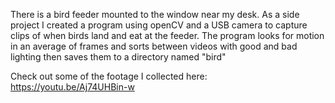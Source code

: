 There is a bird feeder mounted to the window near my desk. As a side project I created a program using openCV and a USB camera to capture clips of when birds land and eat at the feeder.
The program looks for motion in an average of frames and sorts between videos with good and bad lighting then saves them to a directory named "bird"

Check out some of the footage I collected here: https://youtu.be/Aj74UHBin-w
